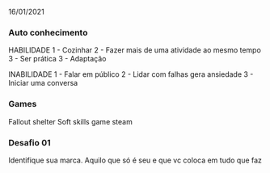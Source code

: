 16/01/2021

### Auto conhecimento
HABILIDADE
1 - Cozinhar
2 - Fazer mais de uma atividade ao mesmo tempo
3 - Ser prática
3 - Adaptação

INABILIDADE
1 - Falar em público
2 - Lidar com falhas gera ansiedade
3 - Iniciar uma conversa

### Games

Fallout shelter
Soft skills game steam

### Desafio 01

Identifique sua marca. Aquilo que só é seu e que vc coloca em tudo que faz
